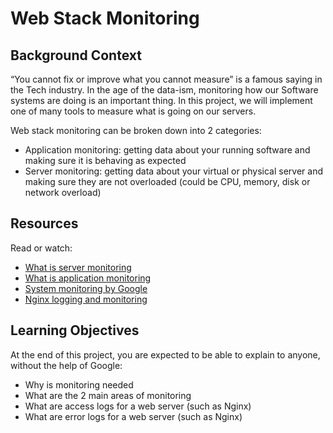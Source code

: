 # Web Stack Monitoring

## Background Context
“You cannot fix or improve what you cannot measure” is a famous saying in the Tech industry. In the age of the data-ism, monitoring how our Software systems are doing is an important thing. In this project, we will implement one of many tools to measure what is going on our servers.

Web stack monitoring can be broken down into 2 categories:

- Application monitoring: getting data about your running software and making sure it is behaving as expected
- Server monitoring: getting data about your virtual or physical server and making sure they are not overloaded (could be CPU, memory, disk or network overload)

## Resources
Read or watch:

- [What is server monitoring](https://www.digitalocean.com/community/tutorials/what-is-server-monitoring)
- [What is application monitoring](https://www.datadoghq.com/blog/what-is-application-monitoring/)
- [System monitoring by Google](https://landing.google.com/sre/sre-book/chapters/monitoring-distributed-systems/)
- [Nginx logging and monitoring](https://www.nginx.com/resources/admin-guide/logging-and-monitoring/)

## Learning Objectives
At the end of this project, you are expected to be able to explain to anyone, without the help of Google:

- Why is monitoring needed
- What are the 2 main areas of monitoring
- What are access logs for a web server (such as Nginx)
- What are error logs for a web server (such as Nginx)
